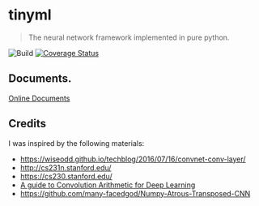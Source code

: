 # tinyml

> The neural network framework implemented in pure python.

![Build](https://github.com/xzyaoi/tinyml/workflows/Test%20Coveralls/badge.svg)
[![Coverage Status](https://coveralls.io/repos/github/xzyaoi/tinyml/badge.svg)](https://coveralls.io/github/xzyaoi/tinyml)

## Documents.

[Online Documents](https://tinyml.autoai.org)

## Credits

I was inspired by the following materials:

* https://wiseodd.github.io/techblog/2016/07/16/convnet-conv-layer/
* http://cs231n.stanford.edu/
* https://cs230.stanford.edu/
* [A guide to Convolution Arithmetic for Deep Learning](https://arxiv.org/pdf/1603.07285.pdf)
* https://github.com/many-facedgod/Numpy-Atrous-Transposed-CNN